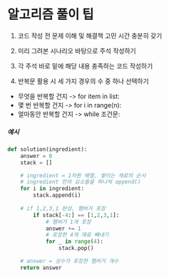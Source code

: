 # 알고리즘 풀이 팁

1. 코드 작성 전 문제 이해 및 해결책 고민 시간 충분히 갖기

2. 미리 그려본 시나리오 바탕으로 주석 작성하기

3. 각 주석 바로 밑에 해당 내용 충족하는 코드 작성하기

4. 반복문 활용 시 세 가지 경우의 수 중 하나 선택하기

- 무엇을 반복할 건지  ->  for item in list:
- 몇 번 반복할 건지  ->  for i in range(n):
- 얼마동안 반복할 건지  ->  while 조건문:


##### 예시

```py
def solution(ingredient):
    answer = 0
    stack = []

    # ingredient = 1차원 배열, 쌓이는 재료의 순서
    # ingredient 안의 요소들을 하나씩 append()
    for i in ingredient:
        stack.append(i)
        
    # if 1,2,3,1 완성, 햄버거 포장
        if stack[-4:] == [1,2,3,1]:
            # 햄버거 1개 포장
            answer += 1
            # 포장한 4개 재료 빼내기
            for _ in range(4):
                stack.pop()

    # answer = 상수가 포장한 햄버거 개수
    return answer
```
